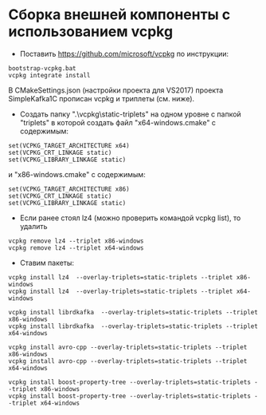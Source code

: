 # Сборка внешней компоненты с использованием vcpkg
- Поставить https://github.com/microsoft/vcpkg по инструкции:
 ```
bootstrap-vcpkg.bat
vcpkg integrate install
 ```
В CMakeSettings.json (настройки проекта для VS2017) проекта SimpleKafka1C прописан vcpkg и триплеты (см. ниже).
- Создать папку ".\vcpkg\static-triplets" на одном уровне с папкой "triplets" в которой создать файл "x64-windows.cmake" с содержимым:
 ```
set(VCPKG_TARGET_ARCHITECTURE x64)
set(VCPKG_CRT_LINKAGE static)
set(VCPKG_LIBRARY_LINKAGE static)
 ```
и "x86-windows.cmake" с содержимым:
 ```
set(VCPKG_TARGET_ARCHITECTURE x86)
set(VCPKG_CRT_LINKAGE static)
set(VCPKG_LIBRARY_LINKAGE static)
 ```
- Если ранее стоял lz4 (можно проверить командой vcpkg list), то удалить
 ```
vcpkg remove lz4 --triplet x86-windows
vcpkg remove lz4 --triplet x64-windows
 ```
- Ставим пакеты:
 ```
vcpkg install lz4  --overlay-triplets=static-triplets --triplet x86-windows
vcpkg install lz4  --overlay-triplets=static-triplets --triplet x64-windows

vcpkg install librdkafka  --overlay-triplets=static-triplets --triplet x86-windows
vcpkg install librdkafka  --overlay-triplets=static-triplets --triplet x64-windows

vcpkg install avro-cpp --overlay-triplets=static-triplets --triplet x86-windows
vcpkg install avro-cpp --overlay-triplets=static-triplets --triplet x64-windows
	
vcpkg install boost-property-tree --overlay-triplets=static-triplets --triplet x86-windows
vcpkg install boost-property-tree --overlay-triplets=static-triplets --triplet x64-windows
 ```

